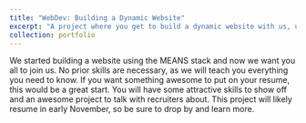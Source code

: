```yaml
---
title: "WebDev: Building a Dynamic Website"
excerpt: "A project where you get to build a dynamic website with us, using the MEANS stack (Angular, MongoDB, etc.)"
collection: portfolio
---
```


We started building a website using the MEANS stack and now we want you all to join us.
No prior skills are necessary, as we will teach you everything you need to know.
If you want something awesome to put on your resume, this would be a great start.
You will have some attractive skills to show off and an awesome project to talk with recruiters about.
This project will likely resume in early November, so be sure to drop by and learn more.
